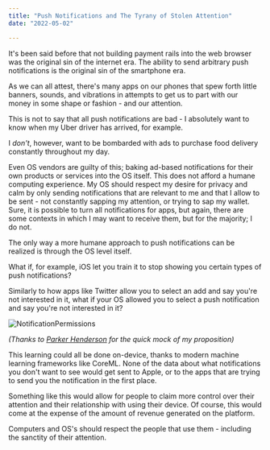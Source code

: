 ```yaml
---
title: "Push Notifications and The Tyrany of Stolen Attention"
date: "2022-05-02"

---
```




It's been said before that not building payment rails into the web browser was the original sin of the internet era. The ability to send arbitrary push notifications is the original sin of the smartphone era. 

As we can all attest, there's many apps on our phones that spew forth little banners, sounds, and vibrations in attempts to get us to part with our money in some shape or fashion - and our attention. 

This is not to say that all push notifications are bad - I absolutely want to know when my Uber driver has arrived, for example. 

I *don't*, however, want to be bombarded with ads to purchase food delivery constantly throughout my day. 

Even OS vendors are guilty of this; baking ad-based notifications for their own products or services into the OS itself. This does not afford a humane computing experience. 
My OS should respect my desire for privacy and calm by only sending notifications that are relevant to me and that I allow to be sent - not constantly sapping my attention, or trying to sap my wallet. Sure, it is possible to turn all notifications for apps, but again, there are some contexts in which I may want to receive them, but for the majority; I do not. 

The only way a more humane approach to push notifications can be realized is through the OS level itself. 

What if, for example, iOS let you train it to stop showing you certain types of push notifications? 

Similarly to how apps like Twitter allow you to select an add and say you're not interested in it, what if your OS allowed you to select a push notification and say you're not interested in it? 



![NotificationPermissions](/blog_assets/2022/NotificationsPermissions.png)



*(Thanks to [Parker Henderson](https://www.parkerhendo.com) for the quick mock of my proposition)*



This learning could all be done on-device, thanks to modern machine learning frameworks like CoreML. None of the data about what notifications you don't want to see would get sent to Apple, or to the apps that are trying to send you the notification in the first place. 

Something like this would allow for people to claim more control over their attention and their relationship with using their device. Of course, this would come at the expense of the amount of revenue generated on the platform. 

Computers and OS's should respect the people that use them - including the sanctity of their attention. 
